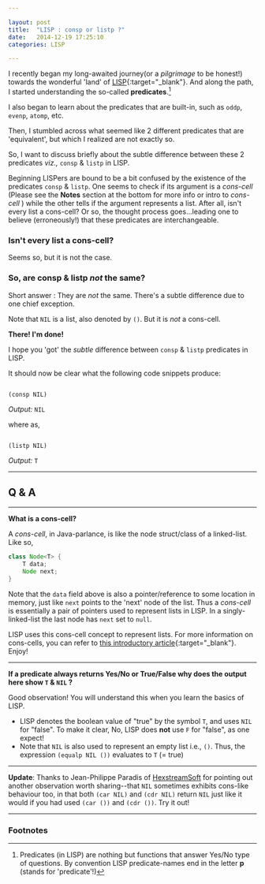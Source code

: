 ```yaml
---

layout: post
title:  "LISP : consp or listp ?"
date:   2014-12-19 17:25:10
categories: LISP

---
```


I recently began my long-awaited journey(or a _pilgrimage_ to be honest!) towards the wonderful 'land' of [LISP][link_LISP]{:target="_blank"}. And along the path, I started understanding the so-called **predicates**.[^1]


[^1]: Predicates (in LISP) are nothing but functions that answer Yes/No type of questions. By convention LISP predicate-names end in the letter **p** (stands for 'predicate'!)

I also began to learn about the predicates that are built-in, such as `oddp`, `evenp`, `atomp`, etc.

Then, I stumbled across what seemed like 2 different predicates that are 'equivalent', but which I realized are not exactly so.

So, I want to discuss briefly about the subtle difference between these 2 predicates _viz.,_ `consp` & `listp` in LISP.

Beginning LISPers are bound to be a bit confused by the existence of the predicates `consp` & `listp`. One seems to check if its argument is a _cons-cell_ (Please see the **Notes** section at the bottom for more info or intro to _cons-cell_ ) while the other tells if the argument represents a list. After all, isn't every list a cons-cell? Or so, the thought process goes...leading one to believe (erroneously!) that these predicates are interchangeable.

### Isn't every list a cons-cell?

Seems so, but it is not the case.

### So, are consp & listp _not_ the same?

Short answer : They are _not_ the same. There's a subtle difference due to one chief exception.

Note that `NIL` is a list, also denoted by `()`. But it is  _not_ a cons-cell.

**There! I'm done!**

I hope you 'got' the _subtle_ difference between `consp` & `listp` predicates in LISP.

It should now be clear what the following code snippets produce:

``` common-lisp

(consp NIL)

```

_Output:_  `NIL`

where as,

``` common-lisp

(listp NIL)

```

_Output:_ `T`

---

## Q & A

---

**What is a cons-cell?**

A _cons-cell_, in Java-parlance, is like the node struct/class of a linked-list. Like so,

``` java
class Node<T> {
    T data;
    Node next;
}
```

Note that the `data` field above is also a pointer/reference to some location in memory, just like `next` points to the 'next' node of the list. Thus a _cons-cell_ is essentially a pair of pointers used to represent lists in LISP. In a singly-linked-list the last node has `next` set to `null`.

LISP uses this cons-cell concept to represent lists. For more information on cons-cells, you can refer to [this introductory article][link_cons_cell]{:target="_blank"}. Enjoy!

---

**If a predicate always returns Yes/No or True/False why does the output here show `T` & `NIL` ?**

Good observation! You will understand this when you learn the basics of LISP.

+ LISP denotes the boolean value of "true" by the symbol `T`, and uses `NIL` for "false". To make it clear, No, LISP does **not** use `F` for "false", as one expect!
+ Note that `NIL` is also used to represent an empty list i.e., `()`. Thus, the expression `(equalp NIL ())` evaluates to `T` (= true)

---

**Update**: Thanks to Jean-Philippe Paradis of [HexstreamSoft][link_hexstream] for pointing out another observation worth sharing--that `NIL` sometimes exhibits cons-like behaviour too, in that both `(car NIL)` and `(cdr NIL)` return `NIL` just like it would if you had used `(car ())` and `(cdr ())`. Try it out!

---

### Footnotes

[link_cons_cell]: http://c2.com/cgi/wiki?ConsCell
[link_LISP]: http://en.wikipedia.org/wiki/Lisp_%28programming_language%29
[link_hexstream]: https://www.hexstreamsoft.com
